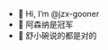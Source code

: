 - 👋 Hi, I’m @jzx-gooner
- 👀 阿森纳是冠军
- 💞️ 舒小碗说的都是对的

<!---
jzx-gooner/jzx-gooner is a ✨ special ✨ repository because its `README.md` (this file) appears on your GitHub profile.
You can click the Preview link to take a look at your changes.
--->

